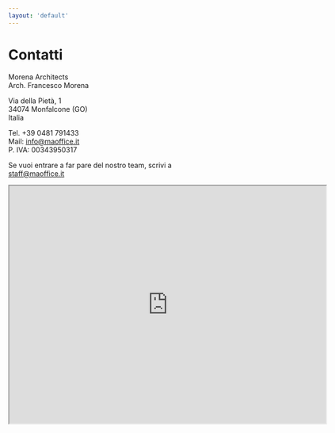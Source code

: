 ```yaml
---
layout: 'default'
---
```


# Contatti

Morena Architects \
Arch. Francesco Morena

Via della Pietà, 1 \
34074 Monfalcone (GO) \
Italia

Tel. +39 0481 791433 \
Mail: info@maoffice.it \
P. IVA: 00343950317

Se vuoi entrare a far pare del nostro team, scrivi a \
staff@maoffice.it

<iframe width="640" height="480" allow="fullscreen" src="https://maps.google.com/?cid=11905058789974441088&t=k&output=embed"></iframe>
